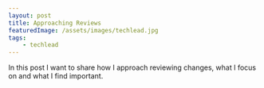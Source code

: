 ```yaml
---
layout: post
title: Approaching Reviews
featuredImage: /assets/images/techlead.jpg
tags:
    - techlead
---
```


In this post I want to share how I approach reviewing changes, what I focus on and what I find important.
